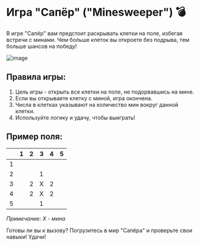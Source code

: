 ﻿# Игра "Сапёр" ("Minesweeper") 💣

В игре "Сапёр" вам предстоит раскрывать клетки на поле, избегая встречи с минами. Чем больше клеток вы откроете без подрыва, тем больше шансов на победу!

![image](https://github.com/wAkExGOD/minesweeper/assets/52173833/23618d3e-580c-46a5-9249-28a702517e26)

## Правила игры:

1. Цель игры - открыть все клетки на поле, не подорвавшись на мине.
2. Если вы открываете клетку с миной, игра окончена.
3. Числа в клетках указывают на количество мин вокруг данной клетки.
4. Используйте логику и удачу, чтобы выиграть!

## Пример поля:

|   | 1 | 2 | 3 | 4 | 5 |
|---|---|---|---|---|---|
| 1 |   |   |   |   |   |
| 2 |   |   | 1 |   |   |
| 3 |   | 2 | X | 2 |   |
| 4 |   | 2 | X | 2 |   |
| 5 |   |   | 1 |   |   |

*Примечание: X - мина*

Готовы ли вы к вызову? Погрузитесь в мир "Сапёра" и проверьте свои навыки! Удачи!
